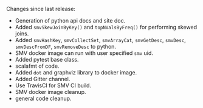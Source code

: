 Changes since last release:
* Generation of python api docs and site doc.
* Added `smvSkewJoinByKey()` and `topNValsByFreq()` for performing skewed joins.
* Added `smvHashKey`, `smvCollectSet`, `smvArrayCat`, `smvGetDesc`, `smvDesc`, `smvDescFromDF`, `smvRemoveDesc` to python.
* SMV docker image can run with user specified `smv` uid.
* Added pytest base class.
* scalafmt of code.
* Added `dot` and graphviz library to docker image.
* Added Gitter channel.
* Use TravisCI for SMV CI build.
* SMV docker image cleanup.
* general code cleanup.
